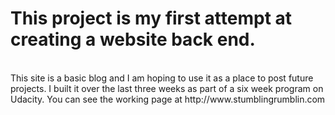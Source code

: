 <h1>This project is my first attempt at creating a website back end.</h1><br> This site is a basic blog and I am hoping to use it as a place to post future projects. I built it over the last three weeks as part of a six week program on Udacity. You can see the working page at http://www.stumblingrumblin.com 

